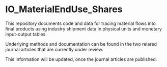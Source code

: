 # IO_MaterialEndUse_Shares

This repository documents code and data for tracing material flows into final products using 
industry shipment data in physical units and monetary input-output tables.

Underlying methods and documentation can be found in the two relared journal articles
that are currently under review.

This information will be updated, once the journal articles are published.

